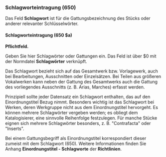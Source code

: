 ### Schlagworteintragung (650)

Das Feld **Schlagwort** ist für die Gattungsbezeichnung des Stücks oder anderer relevanter Schlüsselwörter.

#### Schlagworteintragung (650 $a)

**Pflichtfeld.**

Geben Sie hier Schlagwörter oder Gattungen ein. Das Feld ist über $0 mit der Normdatei **Schlagwörter** verknüpft.

Das Schlagwort bezieht sich auf das Gesamtwerk bzw. Vorlagewerk, auch bei Bearbeitungen, Ausschnitten oder Einzelsätzen. Bei Teilen aus größeren Vokalwerken kann neben der Gattung des Gesamtwerks auch die Gattung des vorliegendes Ausschnitts (z. B. Arias, Marches) erfasst werden.

Prinzipiell sollte jeder Datensatz ein Schlagwort enthalten, das auf den Einordnungstitel Bezug nimmt. Besonders wichtig ist das Schlagwort bei Werken, deren Werkgruppe nicht aus dem Einordnungstitel hervorgeht. Es können mehrere Schlagwörter vergeben werden; es obliegt dem Katalogisierer, eine sinnvolle Reihenfolge festzulegen. Für manche Stücke eignen sich mehrere Schlagwörter besonders, z. B. "Contrafacta" oder "Inserts".

Bei einem Gattungsbegriff als Einordnungstitel korrespondiert dieser zumeist mit dem Schlagwort (650). Weitere Informationen finden Sie Anhang **Einordnungstitel - Schlagworte** der **Richtlinien**.
